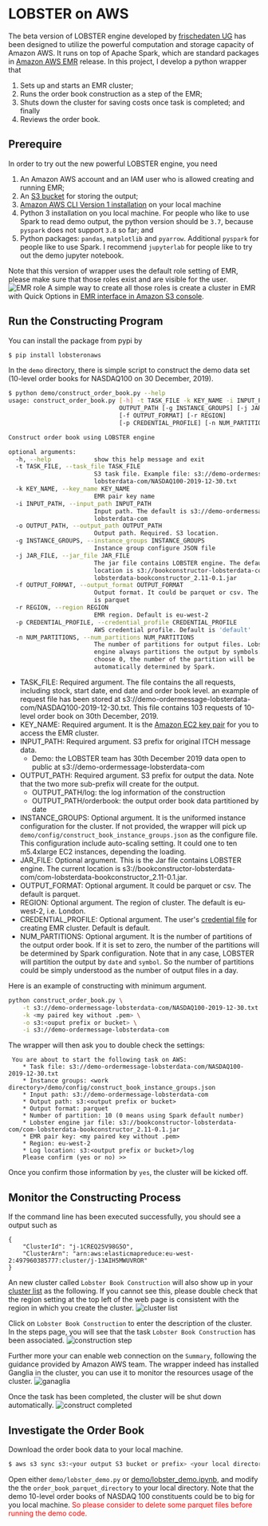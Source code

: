 # LOBSTER on AWS 
 The beta version of LOBSTER engine developed by [frischedaten UG](https://lobsterdata.com) has been designed to 
 utilize the powerful computation and storage capacity of Amazon AWS. It runs on top of Apache Spark,
 which are standard packages in [Amazon AWS EMR](https://aws.amazon.com/emr/) release. 
 In this project, I develop a python wrapper that
 1. Sets up and starts an EMR cluster;
 2. Runs the order book construction as a step of the EMR; 
 3. Shuts down the cluster for saving costs once task is completed; and finally
 4. Reviews the order book. 
 
 ## Prerequire
 In order to try out the new powerful LOBSTER engine, you need
 1. An Amazon AWS account and an IAM user who is allowed creating and running EMR;
 2. An [S3 bucket](https://docs.aws.amazon.com/AmazonS3/latest/gsg/CreatingABucket.html) for storing the output; 
 3. [Amazon AWS CLI Version 1 installation](https://docs.aws.amazon.com/cli/latest/userguide/cli-chap-install.html) 
    on your local machine 
 2. Python 3 installation on you local machine. For people who like to use Spark to read demo output, the python version
    should be ``3.7``, because ``pyspark`` does not support ``3.8`` so far; and
 4. Python packages: ``pandas``, ``matplotlib`` and ``pyarrow``. Additional ``pyspark`` for people like to use Spark.
    I recommend ``jupyterlab`` for people like to try out the demo jupyter notebook. 
 
 Note that this version of wrapper uses the default role setting of EMR, please make sure that those roles exist and are 
 visible for the user.
 ![EMR role](images/emr_default_roles.png)
 A simple way to create all those roles is create a cluster in EMR with Quick Options in 
 [EMR interface in Amazon S3 console](https://eu-west-2.console.aws.amazon.com/elasticmapreduce/).
 
 ## Run the Constructing Program
You can install the package from pypi by
```bash
$ pip install lobsteronaws 
```
In the ``demo`` directory, there is simple script to construct the demo data set 
(10-level order books for NASDAQ100 on 30 December, 2019).
```bash
$ python demo/construct_order_book.py --help
usage: construct_order_book.py [-h] -t TASK_FILE -k KEY_NAME -i INPUT_PATH -o
                               OUTPUT_PATH [-g INSTANCE_GROUPS] [-j JAR_FILE]
                               [-f OUTPUT_FORMAT] [-r REGION]
                               [-p CREDENTIAL_PROFILE] [-n NUM_PARTITIONS]

Construct order book using LOBSTER engine

optional arguments:
  -h, --help            show this help message and exit
  -t TASK_FILE, --task_file TASK_FILE
                        S3 task file. Example file: s3://demo-ordermessage-
                        lobsterdata-com/NASDAQ100-2019-12-30.txt
  -k KEY_NAME, --key_name KEY_NAME
                        EMR pair key name
  -i INPUT_PATH, --input_path INPUT_PATH
                        Input path. The default is s3://demo-ordermessage-
                        lobsterdata-com
  -o OUTPUT_PATH, --output_path OUTPUT_PATH
                        Output path. Required. S3 location.
  -g INSTANCE_GROUPS, --instance_groups INSTANCE_GROUPS
                        Instance group configure JSON file
  -j JAR_FILE, --jar_file JAR_FILE
                        The jar file contains LOBSTER engine. The default
                        location is s3://bookconstructor-lobsterdata-com/com-
                        lobsterdata-bookconstructor_2.11-0.1.jar
  -f OUTPUT_FORMAT, --output_format OUTPUT_FORMAT
                        Output format. It could be parquet or csv. The default
                        is parquet
  -r REGION, --region REGION
                        EMR region. Default is eu-west-2
  -p CREDENTIAL_PROFILE, --credential_profile CREDENTIAL_PROFILE
                        AWS credential profile. Default is 'default'
  -n NUM_PARTITIONS, --num_partitions NUM_PARTITIONS
                        The number of partitions for output files. Lobster
                        engine always partitions the output by symbols. If
                        choose 0, the number of the partition will be
                        automatically determined by Spark.
 ``` 
 * TASK_FILE: Required argument. The file contains the all requests, including stock, start date, end date and order book level. 
    an example of request file has been stored at s3://demo-ordermessage-lobsterdata-com/NASDAQ100-2019-12-30.txt.
    This file contains 103 requests of 10-level order book on 30th December, 2019.
 * KEY_NAME: Required argument. It is the 
    [Amazon EC2 key pair](https://docs.aws.amazon.com/AWSEC2/latest/UserGuide/ec2-key-pairs.html) 
    for you to access the EMR cluster. 
 * INPUT_PATH: Required argument. S3 prefix for original ITCH message data.
    <!-- 
    * LOBSTER official subscriber: the LOBSTER team is preparing a quarter data for beta test. 
      The location and the IAM guidance will be release to you soon.
      -->
    * Demo: the LOBSTER team has 30th December 2019 data open to public at  s3://demo-ordermessage-lobsterdata-com
 * OUTPUT_PATH: Required argument. S3 prefix for output the data. 
    Note that the two more sub-prefix will create for the output. 
    * OUTPUT_PATH/log: the log information of the construction
    * OUTPUT_PATH/orderbook: the output order book data partitioned by date
 * INSTANCE_GROUPS: Optional argument. It is the uniformed instance configuration for the cluster. 
    If not provided, the wrapper will pick up ``demo/config/construct_book_instance_groups.json`` as the configure file.
    This configuration include auto-scaling setting. 
    It could one to ten m5.4xlarge EC2 instances, depending the loading.
 * JAR_FILE: Optional argument. This is the Jar file contains LOBSTER engine. The current location is
    s3://bookconstructor-lobsterdata-com/com-lobsterdata-bookconstructor_2.11-0.1.jar.
 * OUTPUT_FORMAT: Optional argument. It could be parquet or csv. The default is parquet.
 * REGION: Optional argument. The region of cluster. The default is eu-west-2, i.e. London.
 * CREDENTIAL_PROFILE: Optional argument. The user's 
    [credential file](https://docs.aws.amazon.com/cli/latest/userguide/cli-configure-files.html) 
    for creating EMR cluster. Default is default. 
 * NUM_PARTITIONS: Optional argument. It is the number of partitions of the output order book. If it is set to zero,
    the number of the partitions will be determined by Spark configuration. 
    Note that in any case, LOBSTER will partition the output by ``date`` and ``symbol``. 
    So the number of partitions could be simply understood as the number of output files in a day.
 
Here is an example of constructing with minimum argument.
```bash
python construct_order_book.py \
    -t s3://demo-ordermessage-lobsterdata-com/NASDAQ100-2019-12-30.txt \
    -k <my paired key without .pem> \
    -o s3:<ouput prefix or bucket> \
    -i s3://demo-ordermessage-lobsterdata-com
```
The wrapper will then ask you to double check the settings:
```text
 You are about to start the following task on AWS:
    * Task file: s3://demo-ordermessage-lobsterdata-com/NASDAQ100-2019-12-30.txt
    * Instance groups: <work directory>/demo/config/construct_book_instance_groups.json
    * Input path: s3://demo-ordermessage-lobsterdata-com
    * Output path: s3:<output prefix or bucket>
    * Output format: parquet
    * Number of partition: 10 (0 means using Spark default number)
    * Lobster engine jar file: s3://bookconstructor-lobsterdata-com/com-lobsterdata-bookconstructor_2.11-0.1.jar
    * EMR pair key: <my paired key without .pem>
    * Region: eu-west-2
    * Log location: s3:<output prefix or bucket>/log
    Please confirm (yes or no) >> 
```
 Once you confirm those information by ``yes``, the cluster will be kicked off.
## Monitor the Constructing Process
If the command line has been executed successfully, you should see a output such as
```text
{
    "ClusterId": "j-1CREQ25V98G5O",
    "ClusterArn": "arn:aws:elasticmapreduce:eu-west-2:497960385777:cluster/j-13AIH5MWUVROR"
}
```
An new cluster called ``Lobster Book Construction`` will also show up in your 
[cluster list](https://eu-west-2.console.aws.amazon.com/elasticmapreduce) as the following. 
If you cannot see this, please double check that the region setting at the top left of the web page is consistent
with the region in which you create the cluster.
![cluster list](images/cluster_list.png)

Click on ``Lobster Book Construction`` to enter the description of the cluster. 
In the steps page, you will see that the task ``Lobster Book Construction`` has been associated.
![construction step](images/construction_step.png)

Further more your can enable web connection on the ``Summary``, following the guidance provided by Amazon AWS team.
The wrapper indeed has installed Ganglia in the cluster, 
you can use it to monitor the resources usage of the cluster.
![ganaglia](images/ganglia.png)  

Once the task has been completed, the cluster will be shut down automatically.
![construct completed](images/construct_completed.png) 

## Investigate the Order Book
Download the order book data to your local machine. 
```bash
$ aws s3 sync s3:<your output S3 bucket or prefix> <your local directory>
```
Open either ``demo/lobster_demo.py`` or [demo/lobster_demo.ipynb](https://github.com/vonde-consulting/lobsteronaws/blob/master/lobsteronaws/demo/lobster_demo.ipynb), and modify the the ``order_book_parquet_directory``
to your local directory. Note that the demo 10-level order books of NASDAQ 100 constituents could be to big for you 
local machine. <span style="color:red"> 
So please consider to delete some parquet files before running the demo code. </span> 